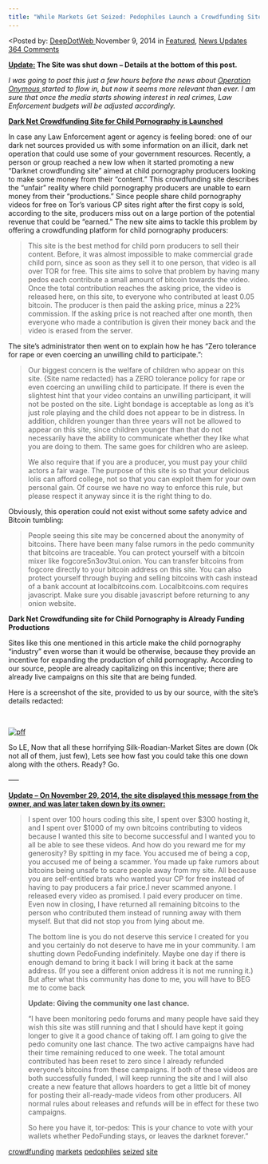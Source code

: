 ```yaml
---
title: "While Markets Get Seized: Pedophiles Launch a Crowdfunding Site"
---
```


<article class="post-listing post-7962 post type-post status-publish format-standard has-post-thumbnail hentry  tag-crowdfunding tag-pedophiles tag-seized tag-site">
<<span>Posted by: <a href="https://www.deepdotweb.com/author/admin/" title="">DeepDotWeb </a></span>
    <span>November 9, 2014</span>
    <span>in <a href="https://www.deepdotweb.com/category/deepdot-news/" rel="category tag">Featured</a>, <a href="https://www.deepdotweb.com/category/news-updates/" rel="category tag">News Updates</a></span>
    <span><a href="https://www.deepdotweb.com/2014/11/09/as-drug-markets-are-seized-pedophiles-launch-a-crowdfunding-site/#comments">364 Comments</a></span>
    </p>
    <div class="clear"></div>
    <div class="entry">
    <p><span style="text-decoration: underline;"><strong>Update:</strong></span><strong> The </strong><strong>Site was shut down &#8211; Details at the bottom of this post.</strong><span style="text-decoration: underline;"><strong><br />
    </strong></span></p>
    <p><em>I was going to post this just a few hours before the news about </em><a href="http://www.deepdotweb.com/tag/operation-onymous/"><em>O</em><em>peration Onymous </em></a><em>started to flow in, but now it seems more relevant than ever. I am sure that once the media starts showing interest in real crimes, Law Enforcement budgets will be adjusted accordingly.</em></p>
    <p><strong><span style="text-decoration: underline;">Dark Net Crowdfunding Site for Child Pornography is Launched</span><br />
    </strong></p>
    <p>In case any Law Enforcement agent or agency is feeling bored: one of our dark net sources provided us with some information on an illicit, dark net operation that could use some of your government resources. Recently, a person or group reached a new low when it started promoting a new “Darknet crowdfunding site” aimed at child pornography producers looking to make some money from their “content.” This crowdfunding site describes the “unfair” reality where child pornography producers are unable to earn money from their “productions.” Since people share child pornography videos for free on Tor’s various CP sites right after the first copy is sold, according to the site, producers miss out on a large portion of the potential revenue that could be “earned.” The new site aims to tackle this problem by offering a crowdfunding platform for child pornography producers:</p>
    <blockquote><p>This site is the best method for child porn producers to sell their content. Before, it was almost impossible to make commercial grade child porn, since as soon as they sell it to one person, that video is all over TOR for free. This site aims to solve that problem by having many pedos each contribute a small amount of bitcoin towards the video. Once the total contribution reaches the asking price, the video is released here, on this site, to everyone who contributed at least 0.05 bitcoin. The producer is then paid the asking price, minus a 22% commission. If the asking price is not reached after one month, then everyone who made a contribution is given their money back and the video is erased from the server.</p></blockquote>
    <p>The site&#8217;s administrator then went on to explain how he has “Zero tolerance for rape or even coercing an unwilling child to participate.”:</p>
    <blockquote><p>Our biggest concern is the welfare of children who appear on this site. {Site name redacted} has a ZERO tolerance policy for rape or even coercing an unwilling child to participate. If there is even the slightest hint that your video contains an unwilling participant, it will not be posted on the site. Light bondage is acceptable as long as it&#8217;s just role playing and the child does not appear to be in distress. In addition, children younger than three years will not be allowed to appear on this site, since children younger than that do not necessarily have the ability to communicate whether they like what you are doing to them. The same goes for children who are asleep.</p>
    <p>We also require that if you are a producer, you must pay your child actors a fair wage. The purpose of this site is so that your delicious lolis can afford college, not so that you can exploit them for your own personal gain. Of course we have no way to enforce this rule, but please respect it anyway since it is the right thing to do.</p></blockquote>
    <p>Obviously, this operation could not exist without some safety advice and Bitcoin tumbling:</p>
    <blockquote><p>People seeing this site may be concerned about the anonymity of bitcoins. There have been many false rumors in the pedo community that bitcoins are traceable. You can protect yourself with a bitcoin mixer like fogcore5n3ov3tui.onion. You can transfer bitcoins from fogcore directly to your bitcoin address on this site. You can also protect yourself through buying and selling bitcoins with cash instead of a bank account at localbitcoins.com. Localbitcoins.com requires javascript. Make sure you disable javascript before returning to any onion website.</p></blockquote>
    <p><strong>Dark Net Crowdfunding site for Child Pornography is Already Funding Productions</strong></p>
    <p>Sites like this one mentioned in this article make the child pornography “industry” even worse than it would be otherwise, because they provide an incentive for expanding the production of child pornography. According to our source, people are already capitalizing on this incentive; there are already live campaigns on this site that are being funded.</p>
    <p>Here is a screenshot of the site, provided to us by our source, with the site&#8217;s details redacted:</p>
    <p>&nbsp;</p>
    <p><a href="/imgs/2014/11/pff1.png"><img class="aligncenter  wp-image-8119" src="/imgs/2014/11/pff1.png" alt="pff" width="804" height="578" srcset="/imgs/2014/11/pff1.png 1185w, /imgs/2014/11/pff1-300x216.png 300w, /imgs/2014/11/pff1-1024x736.png 1024w" sizes="(max-width: 804px) 100vw, 804px" /></a></p>
    <p>So LE, Now that all these horrifying Silk-Roadian-Market Sites are down (Ok not all of them, just few), Lets see how fast you could take this one down along with the others. Ready? Go.</p>
    <p>&#8212;&#8211;</p>
    <p><span style="text-decoration: underline;"><strong>Update &#8211; On November 29, 2014, the site displayed this message from the owner, and was later taken down by its owner:</strong></span></p>
    <blockquote><p>I spent over 100 hours coding this site, I spent over $300 hosting it, and I spent over $1000 of my own bitcoins contributing to videos because I wanted this site to become successful and I wanted you to all be able to see these videos. And how do you reward me for my generosity? By spitting in my face. You accused me of being a cop, you accused me of being a scammer. You made up fake rumors about bitcoins being unsafe to scare people away from my site. All because you are self-entitled brats who wanted your CP for free instead of having to pay producers a fair price.I never scammed anyone. I released every video as promised. I paid every producer on time. Even now in closing, I have returned all remaining bitcoins to the person who contributed them instead of running away with them myself. But that did not stop you from lying about me.</p>
    <p>The bottom line is you do not deserve this service I created for you and you certainly do not deserve to have me in your community. I am shutting down PedoFunding indefinitely. Maybe one day if there is enough demand to bring it back I will bring it back at the same address. (If you see a different onion address it is not me running it.) But after what this community has done to me, you will have to BEG me to come back</p>
    <p><b>Update: Giving the community one last chance.</b></p>
    <p>&#8220;I have been monitoring pedo forums and many people have said they wish this site was still running and that I should have kept it going longer to give it a good chance of taking off. I am going to give the pedo comunity one last chance. The two active campaigns have had their time remaining reduced to one week. The total amount contributed has been reset to zero since I already refunded everyone&#8217;s bitcoins from these campaigns. If both of these videos are both successfully funded, I will keep running the site and I will also create a new feature that allows hoarders to get a little bit of money for posting their all-ready-made videos from other producers. All normal rules about releases and refunds will be in effect for these two campaigns.</p>
    <p>So here you have it, tor-pedos: This is your chance to vote with your wallets whether PedoFunding stays, or leaves the darknet forever.&#8221;</p></blockquote>
    </div>
    <a href="https://www.deepdotweb.com/tag/crowdfunding/" rel="tag">crowdfunding</a>  <a href="https://www.deepdotweb.com/tag/markets/" rel="tag">markets</a> <a href="https://www.deepdotweb.com/tag/pedophiles/" rel="tag">pedophiles</a> <a href="https://www.deepdotweb.com/tag/seized/" rel="tag">seized</a> <a href="https://www.deepdotweb.com/tag/site/" rel="tag">site</a></span> <span style="display:none" class="updated">2014-11-09</span>
    <div style="display:none" class="vcard author" itemprop="author" itemscope itemtype="http://schema.org/Person"><strong class="fn" itemprop="name">
    
